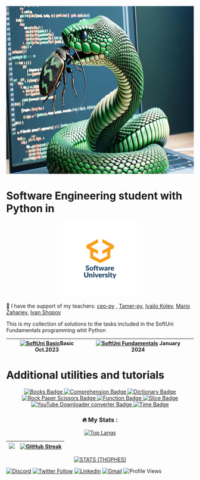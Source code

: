 <img src="https://github.com/Nenogzar/LearningPython/blob/main/python1.jpg" alt="Nenogzar_Python" width="1024" height="450" >

# Software Engineering student with Python in

<div id="badges" align="center">
<a href="https://softuni.bg/" target="_blank" rel="noopener noreferrer">
  <img src="https://github.com/Nenogzar/Academy_SoftUni/blob/main/softuni-logo.png" width="200" onclick="window.location.href='https://softuni.bg/';"/>
</a>
</div> 

👯 I have the support of my teachers:  [ceo-py](https://github.com/ceo-py/softuni) , [Tamer-py](https://github.com/kumchovylcho),  [Ivailo Kolev](https://github.com/ivaylokenov), [Mario Zahariev](https://github.com/zahariev-webbersof), [Ivan Shopov](https://github.com/IvanShopov)

This is my collection of solutions to the tasks included in the SoftUni Fundamentals programming whit Python

|  [![SoftUni Basic](https://about.softuni.bg/Content/images/home-page/software-university-logo.svg)](https://github.com/Nenogzar/Academy_SoftUni/tree/main/basics_programming)Basic Oct.2023| [![SoftUni Fundamentals](https://about.softuni.bg/Content/images/home-page/foundation-logo.svg)](https://github.com/Nenogzar/Academy_SoftUni/tree/main/fundamentals_python) January 2024  |   |
|---|---|---|

# Additional utilities and tutorials

<div id="badges" align="center">
  <a href="https://github.com/Nenogzar/LearningPython/tree/main/Book">
    <img src="https://img.shields.io/badge/Books-%23092E20.svg?style=for-the-badge&logo=Books&logoColor=white" alt="Books Badge"/>
  </a>
  
  <a href="https://github.com/Nenogzar/LearningPython/tree/main/HELP/Comprehension">
    <img src="https://img.shields.io/badge/Comprehension-3670A0?style=for-the-badge&logo=Comprehension&logoColor=ffdd54" alt="Comprehension Badge"/>
  </a>
  
  <a href="https://github.com/Nenogzar/LearningPython/tree/main/HELP/Dictionary">
    <img src="https://img.shields.io/badge/Dictionary-%23323330.svg?style=for-the-badge&logo=Dictionary&logoColor=%23F7DF1E" alt="Dictionary Badge"/>
  </a>
  
  <a href="https://github.com/Nenogzar/RockPaperScissorsByNenogzar">
    <img src="https://img.shields.io/badge/Rock Paper Scissors-268BEE?style=for-the-badge&logo=Rock Paper Scissors&logoColor=white" alt="Rock Paper Scissors Badge"/>
  </a>
  
  <a href="https://github.com/Nenogzar/LearningPython/tree/main/HELP/Function">
    <img src="https://img.shields.io/badge/Function-%23121011.svg?style=for-the-badge&logo=Function&logoColor=white" alt="Function Badge"/>
  </a>
  
   <a href="https://github.com/Nenogzar/LearningPython/tree/main/HELP/slice">
    <img src="https://img.shields.io/badge/Slice-FCC624?style=for-the-badge&logo=Slice&logoColor=black" alt="Slice Badge"/>
  </a>
  
  <a href="https://github.com/Nenogzar/LearningPython/tree/main/HELP/Other/youtube-downloader-converter">
    <img src="https://img.shields.io/badge/YouTube Downloader converter-red?style=for-the-badge&logo=youtube&logoColor=white" alt="YouTube Downloader converter Badge"/>
  </a>
  
  <a href="https://github.com/Nenogzar/LearningPython/tree/main/HELP/Other/time">
    <img src="https://img.shields.io/badge/Time-blue?style=for-the-badge&logo=Time&logoColor=white" alt="Time Badge"/>
  </a>
  
### :fire: My Stats :


    
[![Top Langs](https://github-readme-stats.vercel.app/api/top-langs/?username=nenogzar&layout=compact&theme=vision-friendly-dark)](https://github.com/anuraghazra/github-readme-stats)





|<img src="https://github-readme-stats.vercel.app/api?username=nenogzar&count_private=true&show_icons=true&theme=react&include_all_commits=true&hide=contribs" />  | [![GitHub Streak](http://github-readme-streak-stats.herokuapp.com?user=Nenogzar&theme=dark&background=000000)](https://git.io/streak-stats)|
|---|---|
  
  



  [![STATS (THOPHES)](https://github-profile-trophy.vercel.app/?username=nenogzar&theme=gruvbox&margin-w=10&margin-h=15&column=8)](https://github.com/nenogzar)



</div>          

[![Discord](https://img.shields.io/badge/Discord-nenogzar-blue?logo=discord)](https://discordapp.com/users/nenogzar)
[![Twitter Follow](https://img.shields.io/twitter/follow/NaidenovST?style=social)](https://twitter.com/NaidenovST)
[![Linkedin](https://img.shields.io/badge/-LinkedIn-blue?style=flat&logo=Linkedin&logoColor=white)](https://www.linkedin.com/in/stoyan-naidenov-22347541/)
[![Gmail](https://img.shields.io/badge/-Gmail-c14438?style=flat&logo=Gmail&logoColor=white)](mailto:stoyan.naidenov@gmail.com)
![Profile Views](https://komarev.com/ghpvc/?username=nenogzar&color=green)
<!--
**Nenogzar/Nenogzar** is a ✨ _special_ ✨ repository because its `README.md` (this file) appears on your GitHub profile.

Here are some ideas to get you started:

- 🔭 I’m currently working on ...
- 🌱 I’m currently learning ...
- 👯 I’m looking to collaborate on ...
- 🤔 I’m looking for help with ...
- 💬 Ask me about ...
- 📫 How to reach me: ...
- 😄 Pronouns: ...
- ⚡ Fun fact: ...
-->
